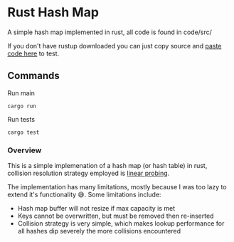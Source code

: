 # Rust Hash Map

A simple hash map implemented in rust, all code is found in code/src/

If you don't have rustup downloaded you can just copy source and [paste code here](https://play.rust-lang.org/) to test.

## Commands

Run main
```
cargo run
```

Run tests
```
cargo test
```


### Overview

This is a simple implemenation of a hash map (or hash table) in rust, collision resolution strategy employed is [linear probing](https://en.wikipedia.org/wiki/Linear_probing#:~:text=Linear%20probing%20is%20a%20scheme,associated%20with%20a%20given%20key.&text=Along%20with%20quadratic%20probing%20and,a%20form%20of%20open%20addressing.).

The implementation has many limitations, mostly because I was too lazy to extend it's functionality 😅. Some limitations include:

* Hash map buffer will not resize if max capacity is met
* Keys cannot be overwritten, but must be removed then re-inserted
* Collision strategy is very simple, which makes lookup performance for all hashes dip severely the more collisions encountered
